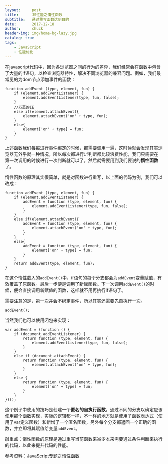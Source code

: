 ```yaml
---
layout:     post                   
title:      JS性能之惰性函数          
subtitle:   通过重写函数达到目的
date:       2017-12-18
author:     chuck
header-img: img/home-bg-lazy.jpg
catalog: true                      
tags:                               
    - JavaScript
    - 性能优化
---
```



在javascript代码中，因为各浏览器之间的行为的差异，我们经常会在函数中包含了大量的if语句，以检查浏览器特性，解决不同浏览器的兼容问题。例如，我们最常见的为dom节点添加事件的函数：

```
function addEvent (type, element, fun) {
    if (element.addEventListener) {
        element.addEventListener(type, fun, false);
    }
    //万恶的IE
    else if(element.attachEvent){
        element.attachEvent('on' + type, fun);
    }
    else{
        element['on' + type] = fun;
    }
}
```
上述函数我们每每进行事件绑定的时候，都需要调用一遍，这时候就会发现其实浏览器无外乎就一种情况，所以每次都进行`if`判断都比较浪费性能，我们只需要在第一次调用的时候进行一次判断就可以了，然后就需要用到我们要说的**惰性函数**了。

惰性函数的原理其实很简单，就是对函数进行重写，以上面的代码为例，我们可以改成：

```
function addEvent (type, element, fun) {
    if (element.addEventListener) {
        addEvent = function (type, element, fun) {
            element.addEventListener(type, fun, false);
        }
    }
    else if(element.attachEvent){
        addEvent = function (type, element, fun) {
            element.attachEvent('on' + type, fun);
        }
    }
    else{
        addEvent = function (type, element, fun) {
            element['on' + type] = fun;
        }
    }
    return addEvent(type, element, fun);
}
```
在这个惰性载入的`addEvent()`中，if语句的每个分支都会为`addEvent`变量赋值，有效覆盖了原函数。最后一步便是调用了新赋函数。下一次调用`addEvent()`的时候，便会直接调用新赋值的函数，这样就不用再执行if语句了。

需要注意的是，第一次并会不绑定事件，所以其实还需要先自执行一次。

```
addEvent();
```
当然我们也可以使用闭包来实现：

```
var addEvent = (function () {
    if (document.addEventListener) {
        return function (type, element, fun) {
            element.addEventListener(type, fun, false);
        }
    }
    else if (document.attachEvent) {
        return function (type, element, fun) {
            element.attachEvent('on' + type, fun);
        }
    }
    else {
        return function (type, element, fun) {
            element['on' + type] = fun;
        }
    }
})();
```
这个例子中使用的技巧是创建一个**匿名的自执行函数**，通过不同的分支以确定应该使用那个函数实现，实际的逻辑都一样，不一样的地方就是使用了函数表达式（使用了var定义函数）和新增了一个匿名函数，另外每个分支都返回一个正确的函数，并立即将其赋值给变量`addEvent`。

敲重点：惰性函数的原理是通过重写当前函数来减少本来需要通过条件判断来执行的代码，以此来提升代码的性能。

参考资料：[JavaScript专题之惰性函数](https://github.com/mqyqingfeng/Blog/issues/44)




